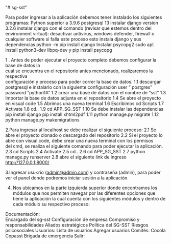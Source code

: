 "# sg-sst"

Para poder ingresar a la aplicación debemos tener instalado los siguientes programas:
Python superior a 3.9.6
postgresql 13
instalar django version 3.2.6
instalar django con el comando (revisar que estemos dentro del environment virtual):
desactivar antivirus, windows defender, firewall o cualquier software si falla este proceso
esto instala django y sus dependencias  python -m pip install django
Instalar psycopg2   sudo apt install python3-dev libpq-dev
  y pip install psycopg

1 . Antes de poder ejecutar el proyecto completo debemos configurar la base de datos la            
    cual se encuentra en el repositorio antes mencionado, realizaremos la respectiva   
    configuración y proceso para poder correr la base de datos.
  1.1 descargar postgresql e instalarlo con la siguiente configuración user “ postgres”  
    password “python1A”
 1.2 crear una base de datos con el nombre de “sst”
 1.3 Importar la base de datos adjunta en el repositorio
 1.4 Se abre el proyecto en visual code 
 1.5 Abrimos una nueva terminal 
 1.6  Escribimos  cd Scripts
 1.7 Activate
 1.8  cd..
 1.9 cd APP_SG_SST
 1.10 Se debe instalar las dependencias 
      pip install django
      pip install xhtml2pdf
1.11 python manage.py migrate
1.12 python manage.py makemigrations

2.Para ingresar al localhost se debe realizar el siguiente proceso:
  2.1 Se abre el proyecto clonado o descargado del repositorio 
  2.2 Si el proyecto lo abre con visual code, debe crear una nueva terminal con los permisos  
        del cmd, se realiza el siguiente comando para poder ejecutar la aplicación.
  2.3 cd Scripts
  2.4 Activate
  2.5 cd..
  2.6 cd APP_SG_SST
  2.7 python manage.py runserver
  2.8 abre el siguiente link de ingreso  http://127.0.0.1:8000/ 

3.Ingresar usu<rio (admin@admin.com) y contraseña (admin), para poder ver el panel donde podremos iniciar sesión a la aplicación.  

4. Nos ubicamos en la parte izquierda superior donde encontramos los módulos que nos permiten navegar por las diferentes opciones que tiene la aplicación la cual cuenta con los siguientes módulos y dentro de cada módulo su respectivo proceso:

Documentación:  
    Encargado del sg-sst
    Configuración de empresa
    Compromiso y responsabilidades
    Aliados estratégicos 
    Política del SG-SST 
    Riesgos psicosociales
Usuarios:
    Lista de usuarios
    Agregar usuarios
Comités: 
    Cocola
    Copasst
    Brigada de emergencia
Salir:
